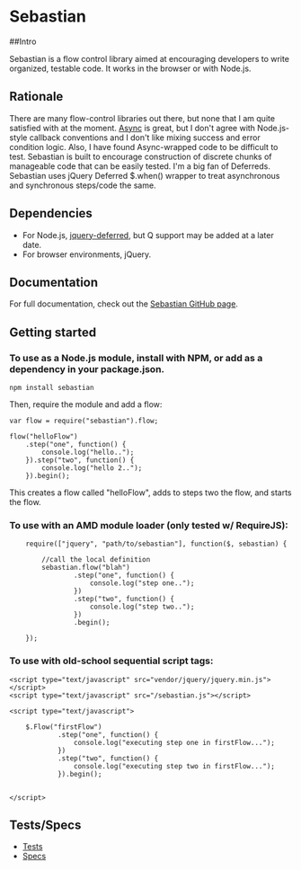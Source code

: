 # Sebastian

##Intro

Sebastian is a flow control library aimed at encouraging developers to write organized, testable code. It works in the browser
or with Node.js.

## Rationale

There are many flow-control libraries out there, but none that I am quite satisfied with at the moment. [Async](https://github.com/caolan/async)
is great, but I don't agree with Node.js-style callback conventions and I don't like mixing success and error condition
logic. Also, I have found Async-wrapped code to be difficult to test. Sebastian is built to encourage construction of discrete chunks
of manageable code that can be easily tested. I'm a big fan of Deferreds. Sebastian uses jQuery Deferred $.when() wrapper
to treat asynchronous and synchronous steps/code the same.

## Dependencies

* For Node.js, [jquery-deferred](https://github.com/zzdhidden/node-jquery-deferred), but Q support may be added at a later date.
* For browser environments, jQuery.

## Documentation

For full documentation, check out the [Sebastian GitHub page](http://mandarinconlabarba.github.com/sebastian/).

## Getting started

### To use as a Node.js module, install with NPM, or add as a dependency in your package.json.

```
npm install sebastian
```

Then, require the module and add a flow:

```
var flow = require("sebastian").flow;

flow("helloFlow")
    .step("one", function() {
        console.log("hello..");
    }).step("two", function() {
        console.log("hello 2..");
    }).begin();
```

This creates a flow called "helloFlow", adds to steps two the flow, and starts the flow.

### To use with an AMD module loader (only tested w/ RequireJS):

```
    require(["jquery", "path/to/sebastian"], function($, sebastian) {

        //call the local definition
        sebastian.flow("blah")
                .step("one", function() {
                    console.log("step one..");
                })
                .step("two", function() {
                    console.log("step two..");
                })
                .begin();

    });
```

### To use with old-school sequential script tags:

```
<script type="text/javascript" src="vendor/jquery/jquery.min.js"></script>
<script type="text/javascript" src="/sebastian.js"></script>

<script type="text/javascript">

    $.Flow("firstFlow")
            .step("one", function() {
                console.log("executing step one in firstFlow...");
            })
            .step("two", function() {
                console.log("executing step two in firstFlow...");
            }).begin();


</script>

```

## Tests/Specs

* [Tests](test/index.js)
* [Specs](test/spec.md)

